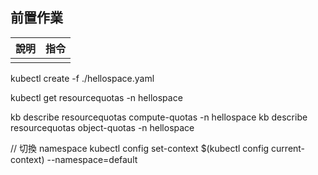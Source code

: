 ## 前置作業

| 說明 | 指令 |
| ---- | ---- |
|      |      |


kubectl create -f ./hellospace.yaml

kubectl get resourcequotas -n hellospace

kb describe resourcequotas compute-quotas -n hellospace
kb describe resourcequotas object-quotas -n hellospace


// 切換 namespace 
kubectl config set-context  $(kubectl config current-context) --namespace=default